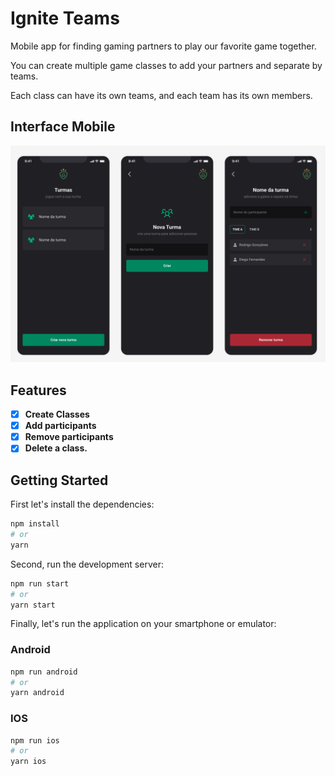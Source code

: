 # Ignite Teams

Mobile app for finding gaming partners to play our favorite game together.

You can create multiple game classes to add your partners and separate by teams.

Each class can have its own teams, and each team has its own members.

## Interface Mobile
![cover](.github/cover.png?style=flat)


## Features

- [X] **Create Classes**
- [X] **Add participants**
- [X] **Remove participants**
- [X] **Delete a class.**

## Getting Started

First let's install the dependencies:

```bash
npm install
# or
yarn
```

Second, run the development server:

```bash
npm run start
# or
yarn start
```

Finally, let's run the application on your smartphone or emulator:

### Android

```bash
npm run android
# or
yarn android
```

### IOS

```bash
npm run ios
# or
yarn ios
```

